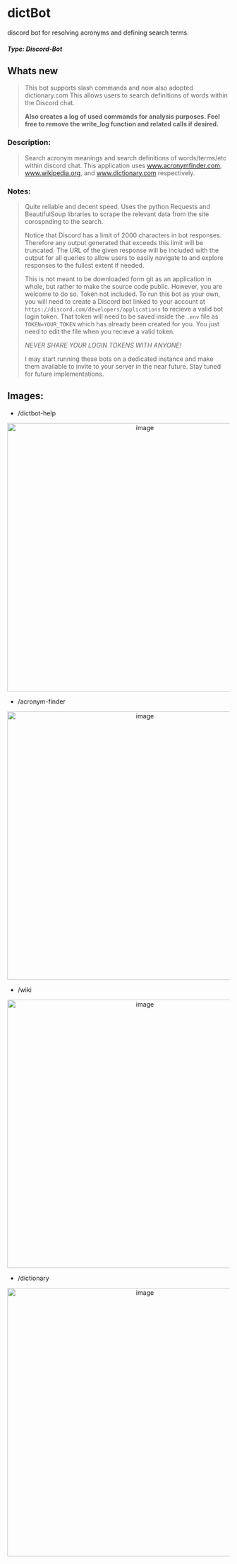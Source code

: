# dictBot
discord bot for resolving acronyms and defining search terms. 
##### *Type: Discord-Bot*

## Whats new
> This bot supports slash commands and now also adopted dictionary.com
> This allows users to search definitions of words within the Discord chat.
>
> **Also creates a log of used commands for analysis purposes. Feel free to remove the write_log function and related calls if desired.**

### Description:
>Search acronym meanings and search definitions of words/terms/etc within discord chat. This application uses www.acronymfinder.com, www.wikipedia.org, and www.dictionary.com respectively.
>
### Notes:
>Quite reliable and decent speed. Uses the python Requests and BeautifulSoup libraries to scrape the relevant data from the site corospnding to the search.
>
>Notice that Discord has a limit of 2000 characters in bot responses. Therefore any output generated that exceeds this limit will be truncated. The URL of the given response will be included with the output for all queries to allow users to easily navigate to and explore responses to the fullest extent if needed.  
>
>This is not meant to be downloaded form git as an application in whole, but rather to make the source code public. However, you are welcome to do so.
>Token not included. To run this bot as your own, you will need to create a Discord bot linked to your account at `https://discord.com/developers/applications` to recieve a valid bot login token. That token will need to be saved inside the `.env` file as `TOKEN=YOUR_TOKEN` which has already been created for you. You just need to edit the file when you recieve a valid token.
>
>*NEVER SHARE YOUR LOGIN TOKENS WITH ANYONE!*
>
>I may start running these bots on a dedicated instance and make them available to invite to your server in the near future. Stay tuned for future implementations.



## **Images:**
- /dictbot-help
<p align="center">
  <img width="608" alt="image" src="https://github.com/user-attachments/assets/f7b608c0-112f-4706-bf62-3fc143c84f35">


</p>

- /acronym-finder
<p align="center">
  <img width="608" alt="image" src="https://github.com/user-attachments/assets/4ef17478-fc0c-4df3-a8df-94ae2bf1d6dd">


</p>

- /wiki
<p align="center">
  <img width="608" alt="image" src="https://github.com/user-attachments/assets/e9da88eb-e5e2-486b-a28b-65627d0a1e88">


</p>

- /dictionary
<p align="center">
  <img width="608" alt="image" src="https://github.com/user-attachments/assets/5ae6996c-f913-47a1-890e-2d6710a10cb4">


</p>


  

